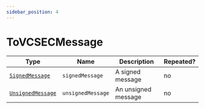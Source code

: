 ```yaml
---
sidebar_position: 4
---
```


# ToVCSECMessage
Type|Name|Description|Repeated?
-|-|-|-
[`SignedMessage`](other/signedmsg)|`signedMessage`|A signed message|no
[`UnsignedMessage`](other/unsignedmsg)|`unsignedMessage`|An unsigned message|no
